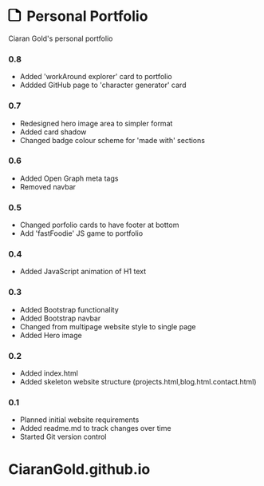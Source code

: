 # <img src="images/file-regular.svg" width="25" height="25" style="margin-right: 5px;">  Personal Portfolio

Ciaran Gold's personal portfolio 

### 0.8

- Added 'workAround explorer' card to portfolio
- Addded GitHub page to 'character generator' card

### 0.7

- Redesigned hero image area to simpler format
- Added card shadow
- Changed badge colour scheme for 'made with' sections 

### 0.6

- Added Open Graph meta tags
- Removed navbar

### 0.5

- Changed porfolio cards to have footer at bottom
- Add 'fastFoodie' JS game to portfolio

### 0.4

- Added JavaScript animation of H1 text

### 0.3

- Added Bootstrap functionality
- Added Bootstrap navbar
- Changed from multipage website style to single page
- Added Hero image

### 0.2

- Added index.html
- Added skeleton website structure (projects.html,blog.html.contact.html)

### 0.1

- Planned initial website requirements
- Added readme.md to track changes over time
- Started Git version control


# CiaranGold.github.io
